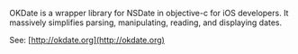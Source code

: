 OKDate is a wrapper library for NSDate in objective-c for iOS developers. It massively simplifies parsing, manipulating, reading, and displaying dates.

See: [http://okdate.org](http://okdate.org)